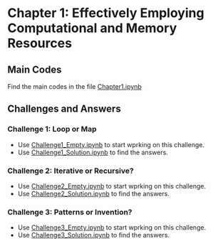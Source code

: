 # Chapter 1: Effectively Employing Computational and Memory Resources

## Main Codes
Find the main codes in the file [Chapter1.ipynb]()

## Challenges and Answers
### Challenge 1: Loop or Map
- Use [Challenge1_Empty.ipynb](https://github.com/royjafari/optimizing-python-code/blob/main/ch1/Challenge1_Empty.ipynb) to start wprking on this challenge. 
- Use [Challenge1_Solution.ipynb](https://github.com/royjafari/optimizing-python-code/blob/main/ch1/Challenge1_Solution.ipynb) to find the answers.

### Challenge 2: Iterative or Recursive?
- Use [Challenge2_Empty.ipynb](https://github.com/royjafari/optimizing-python-code/blob/main/ch1/Challenge2_Empty.ipynb) to start wprking on this challenge. 
- Use [Challenge2_Solution.ipynb](https://github.com/royjafari/optimizing-python-code/blob/main/ch1/Challenge2_Solution.ipynb) to find the answers.

### Challenge 3: Patterns or Invention?
- Use [Challenge3_Empty.ipynb](https://github.com/royjafari/optimizing-python-code/blob/main/ch1/Challenge3_Empty.ipynb) to start wprking on this challenge. 
- Use [Challenge3_Solution.ipynb](https://github.com/royjafari/optimizing-python-code/blob/main/ch1/Challenge3_Solution.ipynb) to find the answers.
